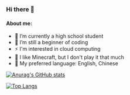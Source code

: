 ### Hi there 👋

#### About me:
- 🔭 I’m currently a high school student
- 🌱 I’m still a beginner of coding
- ⚡ I'm interested in cloud computing
- 🤔 I like Minecraft, but I don't play it that much
- 👯 My preferred language: English, Chinese

[![Anurag's GitHub stats](https://github-readme-stats.vercel.app/api?username=RMSCA&show_icons=true&theme=dracula)](https://github.com/anuraghazra/github-readme-stats)

[![Top Langs](https://github-readme-stats.vercel.app/api/top-langs/?username=RMSCA&layout=compact)](https://github.com/anuraghazra/github-readme-stats)
<!--
**RMSCA/RMSCA** is a ✨ _special_ ✨ repository because its `README.md` (this file) appears on your GitHub profile.

Here are some ideas to get you started:

- 🔭 I’m currently working on ...
- 🌱 I’m currently learning ...
- 👯 I’m looking to collaborate on ...
- 🤔 I’m looking for help with ...
- 💬 Ask me about ...
- 📫 How to reach me: ...
- 😄 Pronouns: ...
- ⚡ Fun fact: ...
-->
